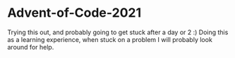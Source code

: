 # Advent-of-Code-2021

Trying this out, and probably going to get stuck after a day or 2 :)
Doing this as a learning experience, when stuck on a problem I will probably look
around for help.
